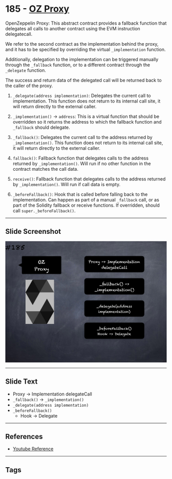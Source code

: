 # 185 - [OZ Proxy](OZ%20Proxy.md)
OpenZeppelin Proxy: This abstract contract provides a fallback function that delegates all calls to another contract using the EVM instruction delegatecall. 

We refer to the second contract as the implementation behind the proxy, and it has to be specified by overriding the virtual `_implementation` function. 

Additionally, delegation to the implementation can be triggered manually through the `_fallback` function, or to a different contract through the `_delegate` function. 

The success and return data of the delegated call will be returned back to the caller of the proxy.

1. `_delegate(address implementation)`: Delegates the current call to implementation. This function does not return to its internal call site, it will return directly to the external caller.
    
2. `_implementation()` → `address`: This is a virtual function that should be overridden so it returns the address to which the fallback function and `_fallback` should delegate.
    
3. `_fallback()`: Delegates the current call to the address returned by `_implementation()`. This function does not return to its internal call site, it will return directly to the external caller.
    
4. `fallback()`: Fallback function that delegates calls to the address returned by `_implementation()`. Will run if no other function in the contract matches the call data.
    
5. `receive()`: Fallback function that delegates calls to the address returned by `_implementation()`. Will run if call data is empty.
    
6. `_beforeFallback()`: Hook that is called before falling back to the implementation. Can happen as part of a manual `_fallback` call, or as part of the Solidity fallback or receive functions. If overridden, should call `super._beforeFallback()`.
___
## Slide Screenshot
![185.png](../../images/solidity201/185.png)
___
## Slide Text
- Proxy -> Implementation delegateCall
- `_fallback()` ->  `_implementation()`
- `_delegate(address implementation)`
- `_beforeFallback()`
	- Hook -> Delegate
___
## References
- [Youtube Reference](https://youtu.be/0kx8M4u5980?t=363)
___
## Tags